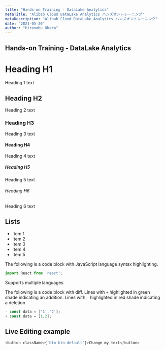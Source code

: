 ```yaml
---
title: "Hands-on Training - DataLake Analytics"
metaTitle: "Alibab Cloud DataLake Analytics ハンズオントレーニング"
metaDescription: "Alibab Cloud DataLake Analytics ハンズオントレーニング"
date: "2021-05-20"
author: "Hironobu Ohara"
---
```


## Hands-on Training - DataLake Analytics


# Heading H1
Heading 1 text

## Heading H2
Heading 2 text

### Heading H3
Heading 3 text

#### Heading H4
Heading 4 text

##### Heading H5
Heading 5 text

###### Heading H6
Heading 6 text

## Lists
- Item 1
- Item 2
- Item 3
- Item 4
- Item 5

The following is a code block with JavaScript language syntax highlighting.

```javascript
import React from 'react';
```

Supports multiple languages.

The following is a code block with diff. Lines with `+` highlighted in green shade indicating an addition. Lines with `-` highlighted in red shade indicating a deletion.

```javascript
- const data = ['1','2'];
+ const data = [1,2];
```

## Live Editing example

```javascript react-live=true
<button className={'btn btn-default'}>Change my text</button>
```
